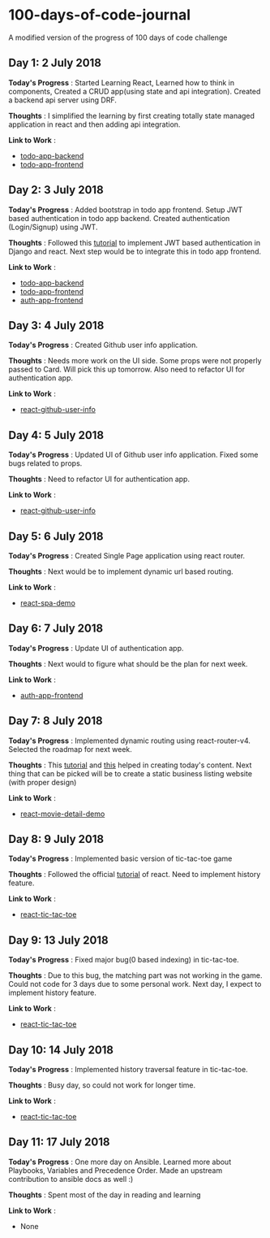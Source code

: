 # 100-days-of-code-journal
A modified version of the progress of 100 days of code challenge

## Day 1: 2 July 2018

**Today's Progress** : Started Learning React, Learned how to think in components, Created a CRUD app(using state and api integration). Created a backend api server using DRF.

**Thoughts** : I simplified the learning by first creating totally state managed application in react and then adding api integration. 

**Link to Work** : 
* [todo-app-backend](https://github.com/taranjeet/todo-app-backend)
* [todo-app-frontend](https://github.com/taranjeet/todo-app-frontend)

## Day 2: 3 July 2018

**Today's Progress** : Added bootstrap in todo app frontend. Setup JWT based authentication in todo app backend. Created authentication (Login/Signup) using JWT.

**Thoughts** : Followed this [tutorial](https://medium.com/@dakota.lillie/django-react-jwt-authentication-5015ee00ef9a) to implement JWT based authentication in Django and react. Next step would be to integrate this in todo app frontend.

**Link to Work** : 
* [todo-app-backend](https://github.com/taranjeet/todo-app-backend)
* [todo-app-frontend](https://github.com/taranjeet/todo-app-frontend)
* [auth-app-frontend](https://github.com/taranjeet/auth-app-frontend)

## Day 3: 4 July 2018

**Today's Progress** : Created Github user info application.

**Thoughts** : Needs more work on the UI side. Some props were not properly passed to Card. Will pick this up tomorrow. Also need to refactor UI for authentication app.

**Link to Work** : 
* [react-github-user-info](https://github.com/taranjeet/react-github-user-info)

## Day 4: 5 July 2018

**Today's Progress** : Updated UI of Github user info application. Fixed some bugs related to props.

**Thoughts** : Need to refactor UI for authentication app.

**Link to Work** : 
* [react-github-user-info](https://github.com/taranjeet/react-github-user-info)

## Day 5: 6 July 2018

**Today's Progress** : Created Single Page application using react router.

**Thoughts** : Next would be to implement dynamic url based routing.

**Link to Work** : 
* [react-spa-demo](https://github.com/taranjeet/react-spa-demo)

## Day 6: 7 July 2018

**Today's Progress** : Update UI of authentication app.

**Thoughts** : Next would to figure what should be the plan for next week.

**Link to Work** : 
* [auth-app-frontend](https://github.com/taranjeet/auth-app-frontend)

## Day 7: 8 July 2018

**Today's Progress** : Implemented dynamic routing using react-router-v4. Selected the roadmap for next week.

**Thoughts** : This [tutorial](https://medium.com/@pshrmn/a-simple-react-router-v4-tutorial-7f23ff27adf) and [this](https://scotch.io/tutorials/routing-react-apps-the-complete-guide) helped in creating today's content. Next thing that can be picked will be to create a static business listing website (with proper design)

**Link to Work** : 
* [react-movie-detail-demo](https://github.com/taranjeet/react-movie-detail-demo)

## Day 8: 9 July 2018

**Today's Progress** : Implemented basic version of tic-tac-toe game

**Thoughts** : Followed the official [tutorial](https://reactjs.org/tutorial/tutorial.html#setup-for-the-tutorial) of react. Need to implement history feature. 

**Link to Work** : 
* [react-tic-tac-toe](https://github.com/taranjeet/react-tic-tac-toe)

## Day 9: 13 July 2018

**Today's Progress** : Fixed major bug(0 based indexing) in tic-tac-toe.

**Thoughts** : Due to this bug, the matching part was not working in the game. Could not code for 3 days due to some personal work. Next day, I expect to implement history feature.

**Link to Work** : 
* [react-tic-tac-toe](https://github.com/taranjeet/react-tic-tac-toe)

## Day 10: 14 July 2018

**Today's Progress** : Implemented history traversal feature in tic-tac-toe.

**Thoughts** : Busy day, so could not work for longer time.

**Link to Work** : 
* [react-tic-tac-toe](https://github.com/taranjeet/react-tic-tac-toe)

## Day 11: 17 July 2018

**Today's Progress** : One more day on Ansible. Learned more about Playbooks, Variables and Precedence Order.
Made an upstream contribution to ansible docs as well :)

**Thoughts** : Spent most of the day in reading and learning

**Link to Work** : 
* None


